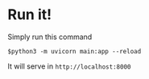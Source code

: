 # Run it!
Simply run this command
```
$python3 -m uvicorn main:app --reload
```
It will serve in ```http://localhost:8000```

